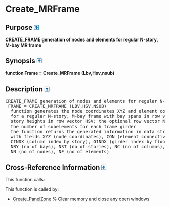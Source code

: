 
<!-- <a name="_top"></a>
<div><a href="../../../index.md">Home</a> &gt;  <a href="#">src</a> &gt; <a href="../index.md">Utilities</a> &gt; <a href="index.md">PreProcessing</a> &gt; Create_MRFrame.m</div> -->

<!--<table width="100%"><tr><td align="left"><a href="../../../index.md"><img alt="<" border="0" src="../../../left.png">&nbsp;Master index</a></td>
<td align="right"><a href="index.md">Index for src\Utilities\PreProcessing&nbsp;<img alt=">" border="0" src="../../../right.png"></a></td></tr></table>-->

<h1>Create_MRFrame
</h1>

<h2 id="purpose"><a name="_name"></a>Purpose <a href="#_top"><img alt="^" border="0" src="../../../up.png"></a></h2>
<div class="box"><strong>CREATE_FRAME generation of nodes and elements for regular N-story, M-bay MR frame</strong></div>

<h2><a name="_synopsis"></a>Synopsis <a href="#_top"><img alt="^" border="0" src="../../../up.png"></a></h2>
<div class="box"><strong>function Frame = Create_MRFrame (Lbv,Hsv,nsub) </strong></div>

<h2><a name="_description"></a>Description <a href="#_top"><img alt="^" border="0" src="../../../up.png"></a></h2>
<div class="fragment"><pre class="comment">CREATE_FRAME generation of nodes and elements for regular N-story, M-bay MR frame    
 FRAME = CREATE_MRFRAME (LBV,HSV,NSUB)
  function generates the node coordinates XYZ and element connectivity CON
  for a regular N-story, M-bay frame with bay spans in row vector LBV and
  story heights in row vector HSV; the optional row vector NSUB specifies
  the number of subelements for each frame girder 
  the function returns the generated information in data structure FRAME
  with fields XYZ (node coordinates), CON (element connectivity),
  CINDX (column index by story), GINDX (girder index by floor),
  NBY (no of bays), NST (no of stories), NC (no of columns), NG (no of girders)
  NN (no of nodes), NE (no of elements)</pre></div>

<!-- crossreference -->
<h2><a name="_cross"></a>Cross-Reference Information <a href="#_top"><img alt="^" border="0" src="../../../up.png"></a></h2>
This function calls:
<ul style="list-style-image:url(../../../matlabicon.gif)">
</ul>
This function is called by:
<ul style="list-style-image:url(../../../matlabicon.gif)">
<li><a href="../../../src/Other/Create_PanelZone.md" class="code" title="">Create_PanelZone</a>	% Clear memory and close any open windows</li></ul>
<!-- crossreference -->




<!-- <hr><address>Generated on Wed 08-Jul-2020 12:41:00 by <strong><a href="http://www.artefact.tk/software/matlab/m2html/" title="Matlab Documentation in HTML">m2html</a></strong> &copy; 2005</address> -->